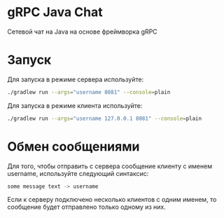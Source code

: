 # gRPC Java Chat
Сетевой чат на Java на основе фреймворка gRPC

# Запуск
Для запуска в режиме сервера используйте:
```bash
./gradlew run --args="username 8081" --console=plain
```

Для запуска в режиме клиента используйте:
```bash
./gradlew run --args="username 127.0.0.1 8081" --console=plain
```

# Обмен сообщениями
Для того, чтобы отправить с сервера сообщение клиенту с именем username, используйте следующий синтаксис:
```bash
some message text -> username
```
Если к серверу подключено несколько клиентов с одним именем, то сообщение будет отправлено только одному из них.
